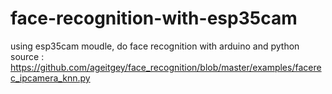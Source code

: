 # face-recognition-with-esp35cam
using esp35cam moudle, do face recognition with arduino and python
source : https://github.com/ageitgey/face_recognition/blob/master/examples/facerec_ipcamera_knn.py 
